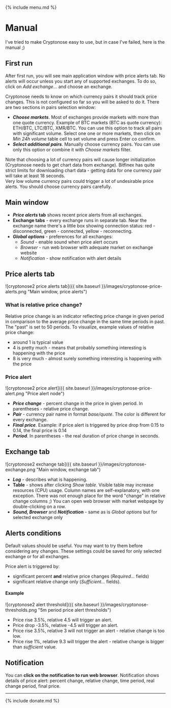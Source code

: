 {% include menu.md %}

# Manual

I've tried to make Cryptonose easy to use, but in case I've failed, here is the manual ;)

## First run
After first run, you will see main application window with price alerts tab. No alerts will occur unless you start any of supported exchanges. To do so, click on _Add exchange..._ and choose an exchange.

Cryptonose needs to know on which currency pairs it should track price changes. This is not configured so far so you will be asked to do it. There are two sections in pairs selection window:

* ***Choose markets***. Most of exchanges provide markets with more than one quote currency. Example of BTC markets (BTC as quote currency): ETH/BTC, LTC/BTC, XMR/BTC. You can use this option to track all pairs with significant volume. Select one one or more markets, then click on _Min 24h volume_ table cell to set volume and press Enter co confirm.
* ***Select additional pairs***. Manually choose currency pairs. You can use only this option or combine it with _Choose markets_ filter.

Note that choosing a lot of currency pairs will cause longer initialization (Cryptonose needs to get chart data from exchange). Bitfinex has quite strict limits for downloading chart data - getting data for one currency pair will take at least 18 seconds.  
Very low volume currency pairs could trigger a lot of undesirable price alerts. You should choose currency pairs carefully.

## Main window
* **_Price alerts_ tab** shows recent price alerts from all exchanges.
* **Exchange tabs** - every exchange runs in separate tab. Near the exchange name there's a little box showing connection status: red - disconnected, green - connected, yellow - reconnecting.
* ***Global options*** - preferences for all exchanges: 
  * _Sound_ - enable sound when price alert occurs
  * _Browser_ - run web browser with adequate market on exchange website
  * _Notification_ - show notification with alert details

## Price alerts tab
![cryptonose2 price alerts tab]({{ site.baseurl }}/images/cryptonose-price-alerts.png "Main window, price alerts")
### What is relative price change?
Relative price change is an indicator reflecting price change in given period in comparison to the average price change in the same time periods in past. The "past" is set to 50 periods.
To visualize, example values of relative price change: 
* around 1 is typical value
* 4 is pretty much - means that probably something interesting is happening with the price
* 8 is very much - almost surely something interesting is happening with the price 

### Price alert
![cryptonose2 price alert]({{ site.baseurl }}/images/cryptonose-price-alert.png "Price alert node")
* ***Price change*** - percent change in the price in given period. In parentheses - relative price change.
* ***Pair*** - currency pair name in format _base/quote_. The color is different for every exchange.
* ***Final price***. Example: if price alert is triggered by price drop from 0.15 to 0.14, the final price is 0.14
* ***Period***. In parentheses - the real duration of price change in seconds.

## Exchange tab
![cryptonose2 exchange tab]({{ site.baseurl }}/images/cryptonose-exchange.png "Main window, exchange tab")
* ***Log*** - describes what is happening.
* **Table** - shows after clicking _Show table_. Visible table may increase resources (CPU) usage. Column names are self-explanatory, with one exception. There was not enough place for the word "change" in relative change columns ;) You can open web browser with market webpage by double-clicking on a row.
* ***Sound, Browser*** and ***Notification*** - same as is _Global options_ but for selected exchange only

## Alerts conditions
Default values should be useful. You may want to try them before considering any changes.
These settings could be saved for only selected exchange or for all exchanges.

Price alert is triggered by:
* significant percent **and** relative price changes (_Required..._ fields)
* significant relative change only (_Sufficient..._ fields).

#### Example

![cryptonose2 alert threshold]({{ site.baseurl }}/images/cryptonose-thresholds.png "5m period price alert thresholds")
* Price rise 3.5%, relative 4.5 will trigger an alert.
* Price drop -3.5%, relative -4.5 will trigger an alert.
* Price rise 3.5%, relative 3 will not trigger an alert - relative change is too low.
* Price rise 1%, relative 9.3 will trigger the alert - relative change is bigger than _sufficient_ value.

## Notification
You can **click on the notification to run web browser**.
Notification shows details of price alert: percent change, relative change, time period, real change period, final price.

___

{% include donate.md %}
